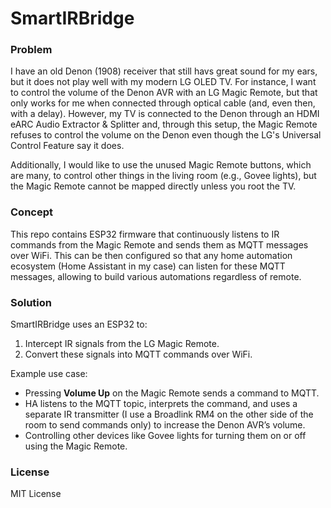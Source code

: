 # SmartIRBridge

### Problem
I have an old Denon (1908) receiver that still havs great sound for my ears, but it does not play well with my modern LG OLED TV. For instance, I want to control the volume of the Denon AVR with an LG Magic Remote, but that only works for me when connected through optical cable (and, even then, with a delay). However, my TV is connected to the Denon through an HDMI eARC Audio Extractor & Splitter and, through this setup, the Magic Remote refuses to control the volume on the Denon even though the LG's Universal Control Feature say it does.

Additionally, I would like to use the unused Magic Remote buttons, which are many, to control other things in the living room (e.g., Govee lights), but the Magic Remote cannot be mapped directly unless you root the TV.

### Concept
This repo contains ESP32 firmware that continuously listens to IR commands from the Magic Remote and sends them as MQTT messages over WiFi. This can be then configured so that any home automation ecosystem (Home Assistant in my case) can listen for these MQTT messages, allowing to build various automations regardless of remote.


### Solution
SmartIRBridge uses an ESP32 to:
1. Intercept IR signals from the LG Magic Remote.
2. Convert these signals into MQTT commands over WiFi.
   
Example use case:
- Pressing **Volume Up** on the Magic Remote sends a command to MQTT.
- HA listens to the MQTT topic, interprets the command, and uses a separate IR transmitter (I use a Broadlink RM4 on the other side of the room to send commands only) to increase the Denon AVR’s volume.
- Controlling other devices like Govee lights for turning them on or off using the Magic Remote.

### License
MIT License

